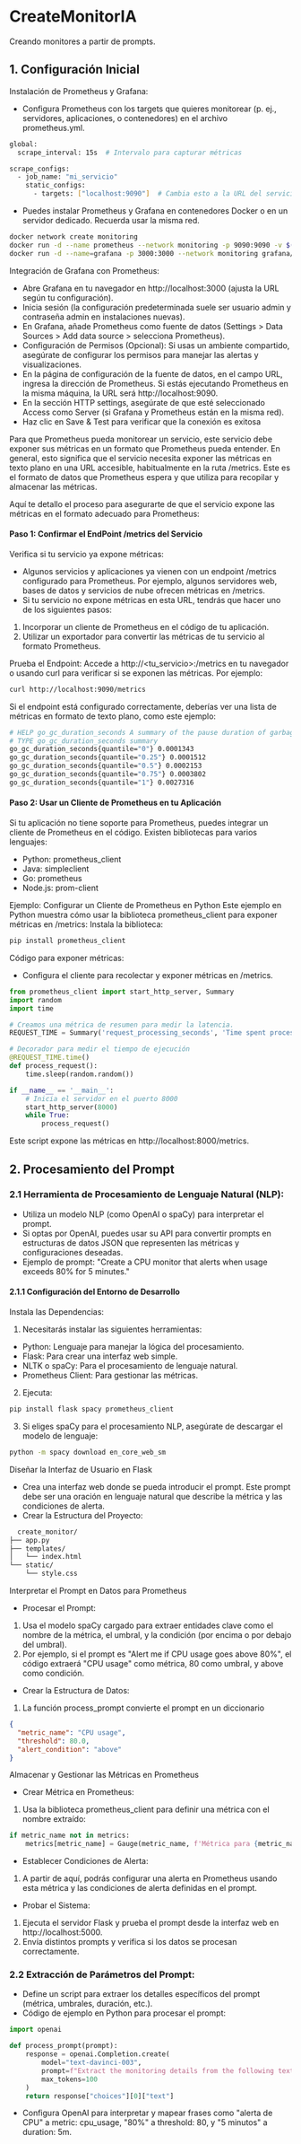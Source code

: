 # CreateMonitorIA
Creando monitores a partir de prompts.

## 1. Configuración Inicial
Instalación de Prometheus y Grafana: 
- Configura Prometheus con los targets que quieres monitorear (p. ej., servidores, aplicaciones, o contenedores) en el archivo prometheus.yml.

```bash
global:
  scrape_interval: 15s  # Intervalo para capturar métricas

scrape_configs:
  - job_name: "mi_servicio"
    static_configs:
      - targets: ["localhost:9090"]  # Cambia esto a la URL del servicio que quieres monitorear
```
 - Puedes instalar Prometheus y Grafana en contenedores Docker o en un servidor dedicado. Recuerda usar la misma red. 

```bash
docker network create monitoring
docker run -d --name prometheus --network monitoring -p 9090:9090 -v $(pwd)/prometheus.yml:/etc/prometheus/prometheus.yml prom/prometheus
docker run -d --name=grafana -p 3000:3000 --network monitoring grafana/grafana
```
Integración de Grafana con Prometheus:
 - Abre Grafana en tu navegador en http://localhost:3000 (ajusta la URL según tu configuración).
 - Inicia sesión (la configuración predeterminada suele ser usuario admin y contraseña admin en instalaciones nuevas).
 - En Grafana, añade Prometheus como fuente de datos (Settings > Data Sources > Add data source > selecciona Prometheus).
 - Configuración de Permisos (Opcional): Si usas un ambiente compartido, asegúrate de configurar los permisos para manejar las alertas y visualizaciones.
 - En la página de configuración de la fuente de datos, en el campo URL, ingresa la dirección de Prometheus. Si estás ejecutando Prometheus en la misma máquina, la URL será http://localhost:9090.
 - En la sección HTTP settings, asegúrate de que esté seleccionado Access como Server (si Grafana y Prometheus están en la misma red).
 - Haz clic en Save & Test para verificar que la conexión es exitosa

Para que Prometheus pueda monitorear un servicio, este servicio debe exponer sus métricas en un formato que Prometheus pueda entender. En general, esto significa que el servicio necesita exponer las métricas en texto plano en una URL accesible, habitualmente en la ruta /metrics. Este es el formato de datos que Prometheus espera y que utiliza para recopilar y almacenar las métricas.

Aquí te detallo el proceso para asegurarte de que el servicio expone las métricas en el formato adecuado para Prometheus:

#### Paso 1: Confirmar el EndPoint /metrics del Servicio
Verifica si tu servicio ya expone métricas:
- Algunos servicios y aplicaciones ya vienen con un endpoint /metrics configurado para Prometheus. Por ejemplo, algunos servidores web, bases de datos y servicios de nube ofrecen métricas en /metrics.
- Si tu servicio no expone métricas en esta URL, tendrás que hacer uno de los siguientes pasos:
 1. Incorporar un cliente de Prometheus en el código de tu aplicación.
 2. Utilizar un exportador para convertir las métricas de tu servicio al formato Prometheus.

Prueba el Endpoint:
Accede a http://<tu_servicio>:<puerto>/metrics en tu navegador o usando curl para verificar si se exponen las métricas. Por ejemplo:
```bash
curl http://localhost:9090/metrics
```
Si el endpoint está configurado correctamente, deberías ver una lista de métricas en formato de texto plano, como este ejemplo:
```bash
# HELP go_gc_duration_seconds A summary of the pause duration of garbage collection cycles.
# TYPE go_gc_duration_seconds summary
go_gc_duration_seconds{quantile="0"} 0.0001343
go_gc_duration_seconds{quantile="0.25"} 0.0001512
go_gc_duration_seconds{quantile="0.5"} 0.0002153
go_gc_duration_seconds{quantile="0.75"} 0.0003802
go_gc_duration_seconds{quantile="1"} 0.0027316
```
#### Paso 2: Usar un Cliente de Prometheus en tu Aplicación
Si tu aplicación no tiene soporte para Prometheus, puedes integrar un cliente de Prometheus en el código. Existen bibliotecas para varios lenguajes:
 - Python: prometheus_client
 - Java: simpleclient
 - Go: prometheus
 - Node.js: prom-client

Ejemplo: Configurar un Cliente de Prometheus en Python
Este ejemplo en Python muestra cómo usar la biblioteca prometheus_client para exponer métricas en /metrics:
Instala la biblioteca:
```bash
pip install prometheus_client
```
Código para exponer métricas:
- Configura el cliente para recolectar y exponer métricas en /metrics.
```Python
from prometheus_client import start_http_server, Summary
import random
import time

# Creamos una métrica de resumen para medir la latencia.
REQUEST_TIME = Summary('request_processing_seconds', 'Time spent processing request')

# Decorador para medir el tiempo de ejecución
@REQUEST_TIME.time()
def process_request():
    time.sleep(random.random())

if __name__ == '__main__':
    # Inicia el servidor en el puerto 8000
    start_http_server(8000)
    while True:
        process_request()
```
Este script expone las métricas en http://localhost:8000/metrics.

## 2. Procesamiento del Prompt
### 2.1 Herramienta de Procesamiento de Lenguaje Natural (NLP):
- Utiliza un modelo NLP (como OpenAI o spaCy) para interpretar el prompt.
- Si optas por OpenAI, puedes usar su API para convertir prompts en estructuras de datos JSON que representen las métricas y configuraciones deseadas.
- Ejemplo de prompt: "Create a CPU monitor that alerts when usage exceeds 80% for 5 minutes."

#### 2.1.1 Configuración del Entorno de Desarrollo
Instala las Dependencias:
1. Necesitarás instalar las siguientes herramientas:
 - Python: Lenguaje para manejar la lógica del procesamiento.
 - Flask: Para crear una interfaz web simple.
 - NLTK o spaCy: Para el procesamiento de lenguaje natural.
 - Prometheus Client: Para gestionar las métricas.
2. Ejecuta: 
```bash 
pip install flask spacy prometheus_client
```
3. Si eliges spaCy para el procesamiento NLP, asegúrate de descargar el modelo de lenguaje:
```bash 
python -m spacy download en_core_web_sm
```
Diseñar la Interfaz de Usuario en Flask
 - Crea una interfaz web donde se pueda introducir el prompt. Este prompt debe ser una oración en lenguaje natural que describe la métrica y las condiciones de alerta.
 - Crear la Estructura del Proyecto:
```bash
  create_monitor/
├── app.py
├── templates/
│   └── index.html
└── static/
    └── style.css
```
Interpretar el Prompt en Datos para Prometheus
 - Procesar el Prompt:
  1. Usa el modelo spaCy cargado para extraer entidades clave como el nombre de la métrica, el umbral, y la condición (por encima o por debajo del umbral).
  2. Por ejemplo, si el prompt es "Alert me if CPU usage goes above 80%", el código extraerá "CPU usage" como métrica, 80 como umbral, y above como condición.
 - Crear la Estructura de Datos:
  1. La función process_prompt convierte el prompt en un diccionario
```json
{
  "metric_name": "CPU usage",
  "threshold": 80.0,
  "alert_condition": "above"
}
```
Almacenar y Gestionar las Métricas en Prometheus
 - Crear Métrica en Prometheus:
  1. Usa la biblioteca prometheus_client para definir una métrica con el nombre extraído:
```Python
if metric_name not in metrics:
    metrics[metric_name] = Gauge(metric_name, f'Métrica para {metric_name}')
```
 - Establecer Condiciones de Alerta:
  1. A partir de aquí, podrás configurar una alerta en Prometheus usando esta métrica y las condiciones de alerta definidas en el prompt.
 - Probar el Sistema:
  1. Ejecuta el servidor Flask y prueba el prompt desde la interfaz web en http://localhost:5000.
  2. Envía distintos prompts y verifica si los datos se procesan correctamente.

### 2.2 Extracción de Parámetros del Prompt:
- Define un script para extraer los detalles específicos del prompt (métrica, umbrales, duración, etc.).
- Código de ejemplo en Python para procesar el prompt:
```Python
import openai

def process_prompt(prompt):
    response = openai.Completion.create(
        model="text-davinci-003",
        prompt=f"Extract the monitoring details from the following text: {prompt}",
        max_tokens=100
    )
    return response["choices"][0]["text"]
```
- Configura OpenAI para interpretar y mapear frases como "alerta de CPU" a metric: cpu_usage, "80%" a threshold: 80, y "5 minutos" a duration: 5m.

